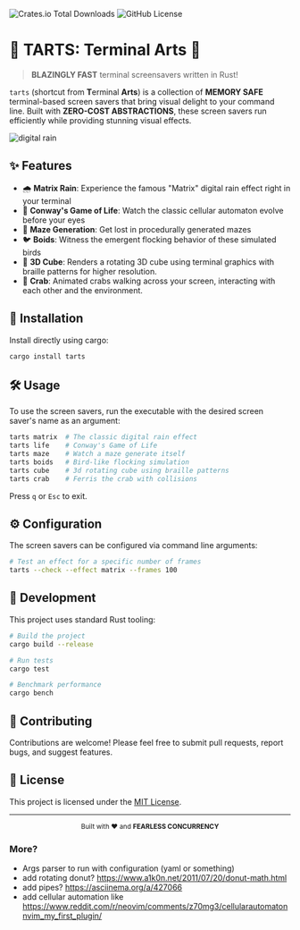 ![Crates.io Total Downloads](https://img.shields.io/crates/d/tarts)
![GitHub License](https://img.shields.io/github/license/oiwn/tui-screen-savers-rs)

# 🦀 TARTS: Terminal Arts 🎨

> **BLAZINGLY FAST** terminal screensavers written in Rust!

`tarts` (shortcut from **T**erminal **Arts**) is a collection of **MEMORY SAFE** terminal-based screen savers that bring visual delight to your command line. Built with **ZERO-COST ABSTRACTIONS**, these screen savers run efficiently while providing stunning visual effects.

![digital rain](https://i.imgur.com/OPKC7Rb.png)

## ✨ Features

- 🌧️ **Matrix Rain**: Experience the famous "Matrix" digital rain effect right in your terminal
- 🧫 **Conway's Game of Life**: Watch the classic cellular automaton evolve before your eyes
- 🧩 **Maze Generation**: Get lost in procedurally generated mazes
- 🐦 **Boids**: Witness the emergent flocking behavior of these simulated birds
- 🧊 **3D Cube**: Renders a rotating 3D cube using terminal graphics with braille patterns for higher resolution.
- 🦀 **Crab**: Animated crabs walking across your screen, interacting with each other and the environment.

## 🚀 Installation

Install directly using cargo:

```bash
cargo install tarts
```

## 🛠️ Usage

To use the screen savers, run the executable with the desired screen saver's name as an argument:

```bash
tarts matrix  # The classic digital rain effect
tarts life    # Conway's Game of Life
tarts maze    # Watch a maze generate itself
tarts boids   # Bird-like flocking simulation
tarts cube    # 3d rotating cube using braille patterns
tarts crab    # Ferris the crab with collisions
```

Press `q` or `Esc` to exit.

## ⚙️ Configuration

The screen savers can be configured via command line arguments:

```bash
# Test an effect for a specific number of frames
tarts --check --effect matrix --frames 100
```

## 🧪 Development

This project uses standard Rust tooling:

```bash
# Build the project
cargo build --release

# Run tests
cargo test

# Benchmark performance
cargo bench
```

## 🤝 Contributing

Contributions are welcome! Please feel free to submit pull requests, report bugs, and suggest features.

## 📜 License

This project is licensed under the [MIT License](https://opensource.org/licenses/MIT).

---

<div align="center">
  <sub>Built with ❤️ and <strong>FEARLESS CONCURRENCY</strong></sub>
</div>


### More?

- Args parser to run with configuration (yaml or something)
- add rotating donut? https://www.a1k0n.net/2011/07/20/donut-math.html
- add pipes? https://asciinema.org/a/427066
- add cellular automation like https://www.reddit.com/r/neovim/comments/z70mg3/cellularautomatonnvim_my_first_plugin/
